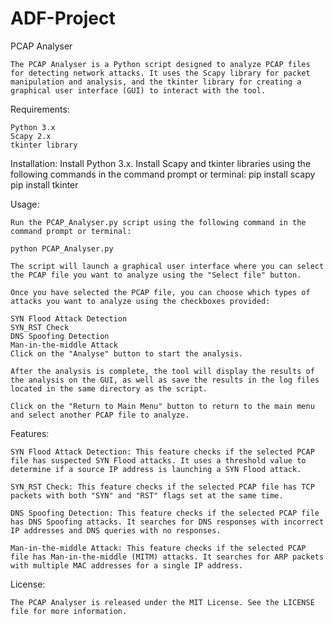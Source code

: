 # ADF-Project
PCAP Analyser

    The PCAP Analyser is a Python script designed to analyze PCAP files for detecting network attacks. It uses the Scapy library for packet manipulation and analysis, and the tkinter library for creating a graphical user interface (GUI) to interact with the tool.

Requirements:

    Python 3.x
    Scapy 2.x
    tkinter library

Installation:
    Install Python 3.x.
    Install Scapy and tkinter libraries using the following commands in the command prompt or terminal:
    pip install scapy
    pip install tkinter

Usage:

    Run the PCAP_Analyser.py script using the following command in the command prompt or terminal:

    python PCAP_Analyser.py

    The script will launch a graphical user interface where you can select the PCAP file you want to analyze using the "Select file" button.

    Once you have selected the PCAP file, you can choose which types of attacks you want to analyze using the checkboxes provided:

    SYN Flood Attack Detection
    SYN_RST Check
    DNS Spoofing Detection
    Man-in-the-middle Attack
    Click on the "Analyse" button to start the analysis.

    After the analysis is complete, the tool will display the results of the analysis on the GUI, as well as save the results in the log files located in the same directory as the script.

    Click on the "Return to Main Menu" button to return to the main menu and select another PCAP file to analyze.

Features:

    SYN Flood Attack Detection: This feature checks if the selected PCAP file has suspected SYN Flood attacks. It uses a threshold value to determine if a source IP address is launching a SYN Flood attack.

    SYN_RST Check: This feature checks if the selected PCAP file has TCP packets with both "SYN" and "RST" flags set at the same time.

    DNS Spoofing Detection: This feature checks if the selected PCAP file has DNS Spoofing attacks. It searches for DNS responses with incorrect IP addresses and DNS queries with no responses.

    Man-in-the-middle Attack: This feature checks if the selected PCAP file has Man-in-the-middle (MITM) attacks. It searches for ARP packets with multiple MAC addresses for a single IP address.

License:

    The PCAP Analyser is released under the MIT License. See the LICENSE file for more information.
